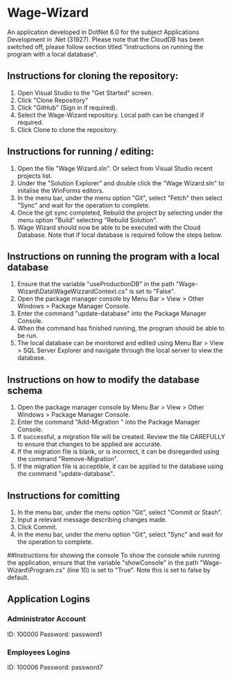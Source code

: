 # Wage-Wizard
 An application developed in DotNet 6.0 for the subject Applications Development in .Net (31927).
 Please note that the CloudDB has been switched off, please follow section titled "Instructions on running the program with a local database". 

 ## Instructions for cloning the repository:
 1. Open Visual Studio to the "Get Started" screen.
 2. Click "Clone Repository"
 3. Click "GitHub" (Sign in if required).
 4. Select the Wage-Wizard repository. Local path can be changed if required.
 5. Click Clone to clone the repository.

 ## Instructions for running / editing:
 1. Open the file "Wage Wizard.sln". Or select from Visual Studio recent projects list.
 2. Under the "Solution Explorer" and double click the "Wage Wizard.sln" to initalise the WinForms editors.
 3. In the menu bar, under the menu option "Git", select "Fetch" then select "Sync" and wait for the operation to complete.
 4. Once the git sync completed, Rebuild the project by selecting under the menu option "Build" selecting "Rebuild Solution".
 5. Wage Wizard should now be able to be executed with the Cloud Database. Note that if local database is required follow the steps below.

 ## Instructions on running the program with a local database
 1. Ensure that the variable "useProductionDB" in the path "Wage-Wizard\Data\WageWizzardContext.cs" is set to "False".
 2. Open the package manager console by Menu Bar > View > Other Windows > Package Manager Console.
 3. Enter the command "update-database" into the Package Manager Console.
 4. When the command has finished running, the program should be able to be run.
 5. The local database can be monitored and edited using Menu Bar > View > SQL Server Explorer and navigate through the local server to view the database.

## Instructions on how to modify the database schema
 1. Open the package manager console by Menu Bar > View > Other Windows > Package Manager Console.
 2. Enter the command "Add-Migration <YourNewMigrationName>" into the Package Manager Console.
 3. If successful, a migration file will be created. Review the file CAREFULLY to ensure that changes to be applied are accurate.
 4. If the migration file is blank, or is incorrect, it can be disregarded using the command "Remove-Migration".
 5. If the migration file is acceptible, it can be applied to the database using the command "update-database".

 ## Instructions for comitting
 1. In the menu bar, under the menu option "Git", select "Commit or Stash".
 2. Input a relevant message describing changes made.
 3. Click Commit.
 4. In the menu bar, under the menu option "Git", select "Sync" and wait for the operation to complete.

 ##Instructions for showing the console
 To show the console while running the application, ensure that the variable "showConsole" in the path "Wage-Wizard\Program.cs" (line 10) is set to "True". Note this is set to false by default.
 
 ## Application Logins
 ### Administrator Account
 ID: 100000
 Password: password1

 ### Employees Logins
 ID: 100006
 Password: password7
